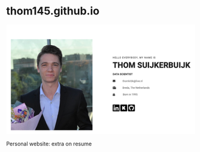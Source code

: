 # thom145.github.io

![alt text](https://github.com/thom145/thom145.github.io/blob/master/image_1.jpg?raw=true)

Personal website: extra on resume
